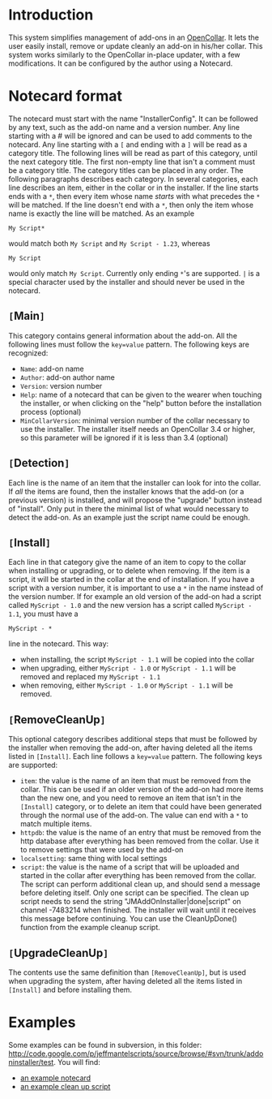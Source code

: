 # Introduction #

This system simplifies management of add-ons in an [OpenCollar](http://code.google.com/p/opencollar/). It lets the user easily install, remove or update cleanly an add-on in his/her collar. This system works similarly to the OpenCollar in-place updater, with a few modifications. It can be configured by the author using a Notecard.

# Notecard format #

The notecard must start with the name "InstallerConfig". It can be followed by any text, such as the add-on name and a version number.
Any line starting with a # will be ignored and can be used to add comments to the notecard.
Any line starting with a `[` and ending with a `]` will be read as a category title. The following lines will be read as part of this category, until the next category title.
The first non-empty line that isn't a comment must be a category title.
The category titles can be placed in any order.
The following paragraphs describes each category.
In several categories, each line describes an item, either in the collar or in the installer. If the line starts ends with a `*`, then every item whose name _starts_ with what precedes the `*` will be matched. If the line doesn't end with a `*`, then only the item whose name is exactly the line will be matched. As an example
```
My Script*
```
would match both `My Script` and `My Script - 1.23`, whereas
```
My Script
```
would only match `My Script`.
Currently only ending `*`'s are supported.
`|` is a special character used by the installer and should never be used in the notecard.

## `[`Main`]` ##

This category contains general information about the add-on. All the following lines must follow the `key=value` pattern. The following keys are recognized:
  * `Name`: add-on name
  * `Author`: add-on author name
  * `Version`: version number
  * `Help`: name of a notecard that can be given to the wearer when touching the installer, or when clicking on the "help" button before the installation process (optional)
  * `MinCollarVersion`: minimal version number of the collar necessary to use the installer. The installer itself needs an OpenCollar 3.4 or higher, so this parameter will be ignored if it is less than 3.4 (optional)

## `[`Detection`]` ##

Each line is the name of an item that the installer can look for into the collar. If _all_ the items are found, then the installer knows that the add-on (or a previous version) is installed, and will propose the "upgrade" button instead of "install". Only put in there the minimal list of what would necessary to detect the add-on. As an example just the script name could be enough.

## `[`Install`]` ##

Each line in that category give the name of an item to copy to the collar when installing or upgrading, or to delete when removing. If the item is a script, it will be started in the collar at the end of installation. If you have a script with a version number, it is important to use a `*` in the name instead of the version number. If for example an old version of the add-on had a script called `MyScript - 1.0` and the new version has a script called `MyScript - 1.1`, you must have a
```
MyScript - *
```
line in the notecard. This way:
  * when installing, the script `MyScript - 1.1` will be copied into the collar
  * when upgrading, either `MyScript - 1.0` or `MyScript - 1.1` will be removed and replaced my `MyScript - 1.1`
  * when removing, either `MyScript - 1.0` or `MyScript - 1.1` will be removed.

## `[`RemoveCleanUp`]` ##

This optional category describes additional steps that must be followed by the installer when removing the add-on, after having deleted all the items listed in `[Install]`. Each line follows a `key=value` pattern. The following keys are supported:
  * `item`: the value is the name of an item that must be removed from the collar. This can be used if an older version of the add-on had more items than the new one, and you need to remove an item that isn't in the `[Install]` category, or to delete an item that could have been generated through the normal use of the add-on. The value can end with a `*` to match multiple items.
  * `httpdb`: the value is the name of an entry that must be removed from the http database after everything has been removed from the collar. Use it to remove settings that were used by the add-on
  * `localsetting`: same thing with local settings
  * `script`: the value is the name of a script that will be uploaded and started in the collar after everything has been removed from the collar. The script can perform additional clean up, and should send a message before deleting itself. Only one script can be specified.
The clean up script needs to send the string "JMAddOnInstaller|done|script" on channel -7483214 when finished. The installer will wait until it receives this message before continuing. You can use the CleanUpDone() function from the example cleanup script.

## `[`UpgradeCleanUp`]` ##

The contents use the same definition than `[RemoveCleanUp]`, but is used when upgrading the system, after having deleted all the items listed in `[Install]` and before installing them.

# Examples #

Some examples can be found in subversion, in this folder: http://code.google.com/p/jeffmantelscripts/source/browse/#svn/trunk/addoninstaller/test. You will find:
  * [an example notecard](http://code.google.com/p/jeffmantelscripts/source/browse/trunk/addoninstaller/test/InstallerConfig-JMTestAddOn.txt)
  * [an example clean up script](http://code.google.com/p/jeffmantelscripts/source/browse/trunk/addoninstaller/test/JMTestAddOn-cleanscript.lslp)
